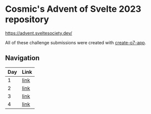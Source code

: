 # Cosmic's Advent of Svelte 2023 repository
https://advent.sveltesociety.dev/

All of these challenge submissions were created with [create-o7-app](https://github.com/ottomated/create-o7-app).

## Navigation
| Day | Link            |
|-----|---------------- |
| 1   | [link](/day-1/) |
| 2   | [link](/day-2/) |
| 3   | [link](/day-3/) |
| 4   | [link](/day-4/) |
